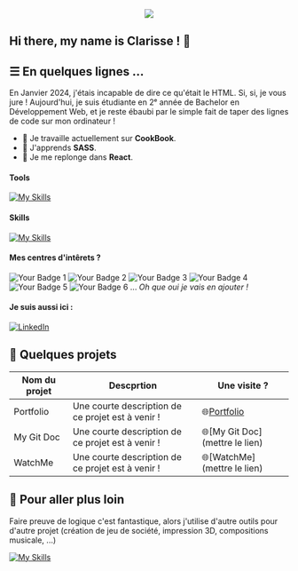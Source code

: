 <div align = "center">
    <img src=./bannière.png/>
</div>

## Hi there, my name is Clarisse ! 👋

## ☰ En quelques lignes ...

En Janvier 2024, j'étais incapable de dire ce qu'était le HTML. Si, si, je vous jure ! 
Aujourd'hui, je suis étudiante en 2ᵉ année de Bachelor en Développement Web, et je reste ébaubi par le simple fait de taper des lignes de code sur mon ordinateur !

- 🔭 Je travaille actuellement sur <b>CookBook</b>.
- 🌱 J'apprends <b>SASS</b>.
- 🚀 Je me replonge dans <b>React</b>.

#### Tools

[![My Skills](https://skillicons.dev/icons?i=apple,windows,figma,notion,postman,github,git,obsidian)](https://skillicons.dev)

#### Skills

[![My Skills](https://skillicons.dev/icons?i=html,css,js,php,mysql,nodejs,react,sass,bootstrap)](https://skillicons.dev)

#### Mes centres d'intêrets ?
![Your Badge 1](https://img.shields.io/badge/Doctor_Who-blue)
![Your Badge 2](https://img.shields.io/badge/Musique-white)
![Your Badge 3](https://img.shields.io/badge/Informatique-green)
![Your Badge 4](https://img.shields.io/badge/Couleurs-gray)
![Your Badge 5](https://img.shields.io/badge/Jeux_de_société-yellow)
![Your Badge 6](https://img.shields.io/badge/Classements-black)
...
<i>Oh que oui je vais en ajouter !</i>

#### Je suis aussi ici :
[![LinkedIn](https://skillicons.dev/icons?i=linkedin)](https://www.linkedin.com/in/clarisse-lebaut/)

## 📝 Quelques projets

| Nom du projet | Descprtion | Une visite ? |
| - | - | - |
| Portfolio | Une courte description de ce projet est à venir ! | 🌐[Portfolio](https://clarisse-le-baut.students-laplateforme.io/portfolio/index.html) |
| My Git Doc | Une courte description de ce projet est à venir ! | 🌐[My Git Doc](mettre le lien) |
| WatchMe | Une courte description de ce projet est à venir ! | 🌐[WatchMe](mettre le lien) |
 
## 🚀 Pour aller plus loin 

Faire preuve de logique c'est fantastique, alors j'utilise d'autre outils pour d'autre projet (création de jeu de société, impression 3D, compositions musicale, ...)

[![My Skills](https://skillicons.dev/icons?i=ableton,au,ai,ps,pr,py)](https://skillicons.dev)
